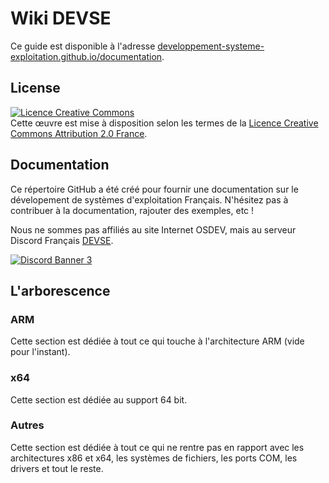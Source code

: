 # Wiki DEVSE
Ce guide est disponible à l'adresse [developpement-systeme-exploitation.github.io/documentation](https://developpement-systeme-exploitation.github.io/documentation/).

## License 
<a rel="license" href="http://creativecommons.org/licenses/by/2.0/fr/"><img alt="Licence Creative Commons" style="border-width:0" src="https://i.creativecommons.org/l/by/2.0/fr/88x31.png" /></a><br>Cette œuvre est mise à disposition selon les termes de la <a rel="license" href="http://creativecommons.org/licenses/by/2.0/fr/">Licence Creative Commons Attribution 2.0 France</a>.

## Documentation
Ce répertoire GitHub a été créé pour fournir une documentation sur le dévelopement de systèmes d'exploitation Français.
N'hésitez pas à contribuer à la documentation, rajouter des exemples, etc !

Nous ne sommes pas affiliés au site Internet OSDEV, mais au serveur Discord Français [DEVSE](https://discord.gg/3XjkM6q).

<a href="https://discord.gg/3XjkM6q"><img src="https://discordapp.com/api/guilds/746454130448531546/widget.png?style=banner3" alt="Discord Banner 3"/></a>

## L'arborescence 

### ARM
Cette section est dédiée à tout ce qui touche à l'architecture ARM (vide pour l'instant).

### x64
Cette section est dédiée au support 64 bit.

### Autres
Cette section est dédiée à tout ce qui ne rentre pas en rapport avec les architectures x86 et x64, les systèmes de fichiers, les ports COM, les drivers et tout le reste.
